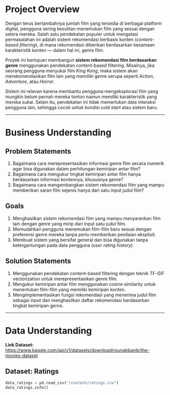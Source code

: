 # **Project Overview**

Dengan terus bertambahnya jumlah film yang tersedia di berbagai platform digital, pengguna sering kesulitan menemukan film yang sesuai dengan selera mereka. Salah satu pendekatan populer untuk mengatasi permasalahan ini adalah sistem rekomendasi berbasis konten (_content-based filtering_), di mana rekomendasi diberikan berdasarkan kesamaan karakteristik konten — dalam hal ini, genre film.

Proyek ini bertujuan membangun **sistem rekomendasi film berdasarkan genre** menggunakan pendekatan content-based filtering. Misalnya, jika seorang pengguna menyukai film _King Kong_, maka sistem akan merekomendasikan film lain yang memiliki genre serupa seperti _Action_, _Adventure_, atau _Horror_.

Sistem ini relevan karena membantu pengguna mengeksplorasi film yang mungkin belum pernah mereka tonton namun memiliki karakteristik yang mereka sukai. Selain itu, pendekatan ini tidak memerlukan data interaksi pengguna lain, sehingga cocok untuk kondisi _cold start_ atau sistem baru.

---

# **Business Understanding**

## **Problem Statements**

1. Bagaimana cara merepresentasikan informasi genre film secara numerik agar bisa digunakan dalam perhitungan kemiripan antar film?
2. Bagaimana cara mengukur tingkat kemiripan antar film hanya berdasarkan informasi kontennya, khususnya genre?
3. Bagaimana cara mengembangkan sistem rekomendasi film yang mampu memberikan saran film sejenis hanya dari satu input judul film?

## **Goals**

1. Menghasilkan sistem rekomendasi film yang mampu menyarankan film lain dengan genre yang mirip dari input satu judul film.
2. Memudahkan pengguna menemukan film-film baru sesuai dengan preferensi genre mereka tanpa perlu memberikan penilaian eksplisit.
3. Membuat sistem yang bersifat general dan bisa digunakan tanpa ketergantungan pada data pengguna (_user rating history_).

## **Solution Statements**

1. Menggunakan pendekatan content-based filtering dengan teknik TF-IDF vectorization untuk merepresentasikan genre film.
2. Mengukur kemiripan antar film menggunakan cosine similarity untuk menentukan film-film yang memiliki kemiripan konten.
3. Mengimplementasikan fungsi rekomendasi yang menerima judul film sebagai input dan menghasilkan daftar rekomendasi berdasarkan tingkat kemiripan genre.

---

# **Data Understanding**

**Link Dataset:**  
https://www.kaggle.com/api/v1/datasets/download/rounakbanik/the-movies-dataset

## **Dataset: Ratings**

```python
data_ratings = pd.read_csv("/content/ratings.csv")
data_ratings.info()
```
